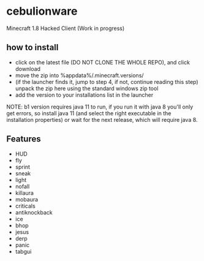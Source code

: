 # cebulionware
Minecraft 1.8 Hacked Client
(Work in progress)

## how to install
* click on the latest file (DO NOT CLONE THE WHOLE REPO), and click download
* move the zip into %appdata%/.minecraft.versions/
* (if the launcher finds it, jump to step 4, if not, continue reading this step) unpack the zip here using the standard windows zip tool
* add the version to your installations list in the launcher

NOTE: b1 version requires java 11 to run, if you run it with java 8 you'll only get errors, so install java 11 (and select the right executable in the installation properties) or wait for the next release, which will require java 8.

## Features
* HUD
* fly
* sprint
* sneak
* light
* nofall
* killaura
* mobaura
* criticals
* antiknockback
* ice
* bhop
* jesus
* derp
* panic
* tabgui
